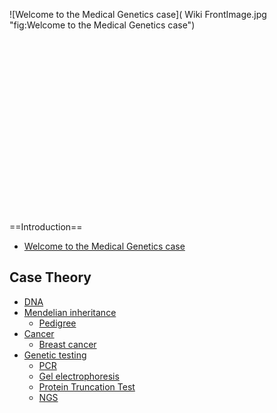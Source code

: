 ![Welcome to the Medical Genetics
case]( Wiki FrontImage.jpg "fig:Welcome to the Medical Genetics case")\
\
\
\
\
\
\
\
\
\
\
\
\
\
\
\
\
\
\
==Introduction==

-   [Welcome to the Medical Genetics
    case](/wiki/Welcome_to_the_Medical_Genetics_case "wikilink")

Case Theory
-----------

-   [DNA](/wiki/DNA_MG "wikilink")
-   [Mendelian inheritance](/wiki/Mendelian_inheritance "wikilink")
    -   [Pedigree](/wiki/Pedigree_MG "wikilink")
-   [Cancer](/wiki/Cancer "wikilink")
    -   [Breast cancer](/wiki/Breast_cancer "wikilink")
-   [Genetic testing](/wiki/Genetic_testing "wikilink")
    -   [PCR](/wiki/PCR_MG "wikilink")
    -   [Gel electrophoresis](/wiki/Gel_electrophoresis_MG "wikilink")
    -   [Protein Truncation Test](/wiki/Protein_Truncation_Test "wikilink")
    -   [NGS](/wiki/NGS_MG "wikilink")

